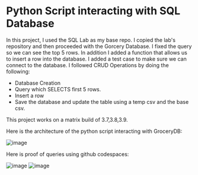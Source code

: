 # Python Script interacting with SQL Database

In this project, I used the SQL Lab as my base repo. I copied the lab's repository and then proceeded with the Gorcery Database. I fixed the query so we can see the top 5 rows. In addition I added a function that allows us to insert a row into the database. I added a test case to make sure we can connect to the database. I followed CRUD Operations by doing the following: 

- Database Creation
- Query which SELECTS first 5 rows.
- Insert a row
- Save the database and update the table using a temp csv and the base csv.

This project works on a matrix build of 3.7,3.8,3.9.

Here is the architecture of the python script interacting with GroceryDB:

![image](https://github.com/nogibjj/kh509_miniproject5/assets/143521756/96079900-44e3-40a8-baca-fad5135b920b)


Here is proof of queries using github codespaces:

![image](https://github.com/nogibjj/kh509_miniproject5/assets/143521756/4d80ce28-1ca5-4a0d-8142-b42bb29d7aad)
![image](https://github.com/nogibjj/kh509_miniproject5/assets/143521756/ae647d82-e5b6-4b74-8d92-0d351a9fb766)




